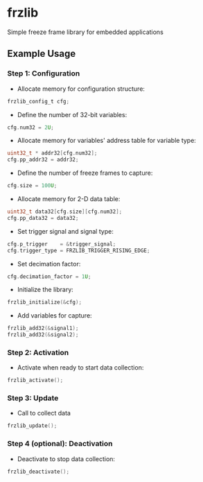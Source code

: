 # frzlib
Simple freeze frame library for embedded applications

## Example Usage
### Step 1: Configuration
- Allocate memory for configuration structure:
```c
frzlib_config_t cfg;
```
- Define the number of 32-bit variables:
```c
cfg.num32 = 2U;
```
- Allocate memory for variables' address table for variable type:
```c
uint32_t * addr32[cfg.num32];
cfg.pp_addr32 = addr32;
```
- Define the number of freeze frames to capture:
```c
cfg.size = 100U;
```
- Allocate memory for 2-D data table:
```c
uint32_t data32[cfg.size][cfg.num32];
cfg.pp_data32 = data32;
```
- Set trigger signal and signal type:
```c
cfg.p_trigger    = &trigger_signal;
cfg.trigger_type = FRZLIB_TRIGGER_RISING_EDGE;
```
- Set decimation factor:
```c
cfg.decimation_factor = 1U;
```
- Initialize the library:
```c
frzlib_initialize(&cfg);
```
- Add variables for capture:
```c
frzlib_add32(&signal1);
frzlib_add32(&signal2);
```
### Step 2: Activation
- Activate when ready to start data collection:
```c
frzlib_activate();
```
### Step 3: Update
- Call to collect data
```c
frzlib_update();
```
### Step 4 (optional): Deactivation
- Deactivate to stop data collection:
```c
frzlib_deactivate();
```

